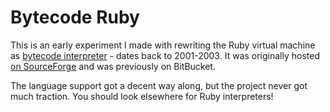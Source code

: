 # Bytecode Ruby

This is an early experiment I made with rewriting the Ruby virtual machine as
[bytecode interpreter](http://blade.nagaokaut.ac.jp/cgi-bin/scat.rb/ruby/ruby-talk/59486) - dates back to 2001-2003.
It was originally hosted [on SourceForge](https://sourceforge.net/projects/rubyvm/files/ByteCodeRuby/) and was previously on BitBucket.

The language support got a decent way along, but the project never got much traction. You should look elsewhere for Ruby interpreters!

